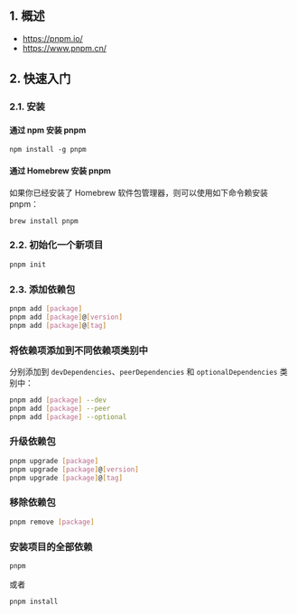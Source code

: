 ## 1. 概述

- https://pnpm.io/
- https://www.pnpm.cn/

## 2. 快速入门

### 2.1. 安装

#### 通过 npm 安装 pnpm[​](https://www.pnpm.cn/installation#%E9%80%9A%E8%BF%87-npm-%E5%AE%89%E8%A3%85-pnpm "标题的直接链接")

```
npm install -g pnpm
```

#### 通过 Homebrew 安装 pnpm[​](https://www.pnpm.cn/installation#%E9%80%9A%E8%BF%87-homebrew-%E5%AE%89%E8%A3%85-pnpm "标题的直接链接")

如果你已经安装了 Homebrew 软件包管理器，则可以使用如下命令赖安装 pnpm：

```
brew install pnpm
```


### 2.2. 初始化一个新项目
```sh
pnpm init
```

### 2.3. 添加依赖包
```sh
pnpm add [package]
pnpm add [package]@[version]
pnpm add [package]@[tag]
```

### 将依赖项添加到不同依赖项类别中

分别添加到 `devDependencies`、`peerDependencies` 和 `optionalDependencies` 类别中：

```sh
pnpm add [package] --dev
pnpm add [package] --peer
pnpm add [package] --optional
```

### 升级依赖包

```sh
pnpm upgrade [package]
pnpm upgrade [package]@[version]
pnpm upgrade [package]@[tag]
```

### 移除依赖包

```sh
pnpm remove [package]
```

### 安装项目的全部依赖

```sh
pnpm
```

或者

```sh
pnpm install
```
